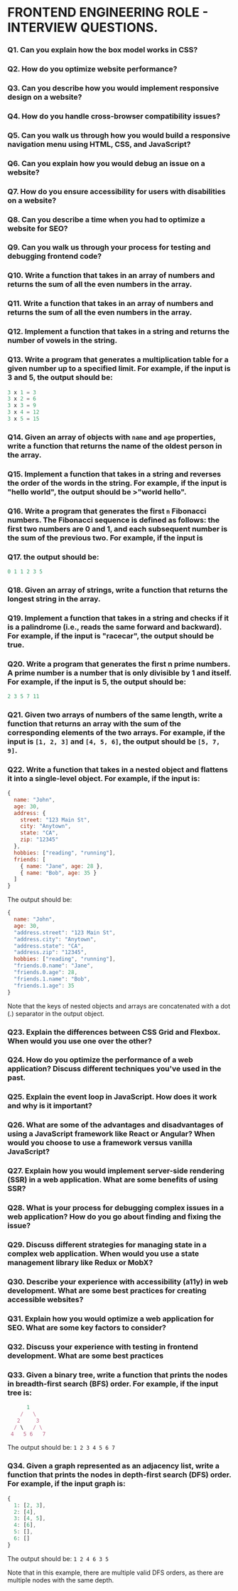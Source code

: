 # FRONTEND ENGINEERING ROLE - INTERVIEW QUESTIONS.

### Q1. Can you explain how the box model works in CSS?
### Q2. How do you optimize website performance?
### Q3. Can you describe how you would implement responsive design on a website?
### Q4. How do you handle cross-browser compatibility issues?
### Q5. Can you walk us through how you would build a responsive navigation menu using HTML, CSS, and JavaScript?
### Q6. Can you explain how you would debug an issue on a website?
### Q7. How do you ensure accessibility for users with disabilities on a website?
### Q8. Can you describe a time when you had to optimize a website for SEO?
### Q9. Can you walk us through your process for testing and debugging frontend code?
### Q10. Write a function that takes in an array of numbers and returns the sum of all the even numbers in the array.
### Q11. Write a function that takes in an array of numbers and returns the sum of all the even numbers in the array.
### Q12. Implement a function that takes in a string and returns the number of vowels in the string.
### Q13. Write a program that generates a multiplication table for a given number up to a specified limit. For example, if the input is 3 and 5, the output should be:

```Javascript
3 x 1 = 3
3 x 2 = 6
3 x 3 = 9
3 x 4 = 12
3 x 5 = 15

```
### Q14. Given an array of objects with `name` and `age` properties, write a function that returns the name of the oldest person in the array.
### Q15. Implement a function that takes in a string and reverses the order of the words in the string. For example, if the input is "hello world", the output should be >"world hello".
### Q16. Write a program that generates the first `n` Fibonacci numbers. The Fibonacci sequence is defined as follows: the first two numbers are 0 and 1, and each subsequent number is the sum of the previous two. For example, if the input is 
### Q17. the output should be:
```Javascript
0 1 1 2 3 5

```
### Q18. Given an array of strings, write a function that returns the longest string in the array.
### Q19. Implement a function that takes in a string and checks if it is a palindrome (i.e., reads the same forward and backward). For example, if the input is "racecar", the output should be true.
### Q20. Write a program that generates the first n prime numbers. A prime number is a number that is only divisible by 1 and itself. For example, if the input is 5, the output should be:

```Javascript
2 3 5 7 11

```
### Q21. Given two arrays of numbers of the same length, write a function that returns an array with the sum of the corresponding elements of the two arrays. For example, if the input is `[1, 2, 3]` and `[4, 5, 6]`, the output should be `[5, 7, 9]`.
### Q22. Write a function that takes in a nested object and flattens it into a single-level object. For example, if the input is:

```Javascript
{
  name: "John",
  age: 30,
  address: {
    street: "123 Main St",
    city: "Anytown",
    state: "CA",
    zip: "12345"
  },
  hobbies: ["reading", "running"],
  friends: [
    { name: "Jane", age: 28 },
    { name: "Bob", age: 35 }
  ]
}

```

The output should be:

```Javascript
{
  name: "John",
  age: 30,
  "address.street": "123 Main St",
  "address.city": "Anytown",
  "address.state": "CA",
  "address.zip": "12345",
  hobbies: ["reading", "running"],
  "friends.0.name": "Jane",
  "friends.0.age": 28,
  "friends.1.name": "Bob",
  "friends.1.age": 35
}

```

Note that the keys of nested objects and arrays are concatenated with a dot (.) separator in the output object.
### Q23. Explain the differences between CSS Grid and Flexbox. When would you use one over the other?
### Q24. How do you optimize the performance of a web application? Discuss different techniques you've used in the past.
### Q25. Explain the event loop in JavaScript. How does it work and why is it important?
### Q26. What are some of the advantages and disadvantages of using a JavaScript framework like React or Angular? When would you choose to use a framework versus vanilla JavaScript? 
### Q27. Explain how you would implement server-side rendering (SSR) in a web application. What are some benefits of using SSR?
### Q28. What is your process for debugging complex issues in a web application? How do you go about finding and fixing the issue?
### Q29. Discuss different strategies for managing state in a complex web application. When would you use a state management library like Redux or MobX?
### Q30. Describe your experience with accessibility (a11y) in web development. What are some best practices for creating accessible websites?
### Q31. Explain how you would optimize a web application for SEO. What are some key factors to consider?
### Q32. Discuss your experience with testing in frontend development. What are some best practices
### Q33. Given a binary tree, write a function that prints the nodes in breadth-first search (BFS) order. For example, if the input tree is:

```Javascript
      1
    /   \
   2     3
  / \   / \
 4   5 6   7
```

The output should be: `1 2 3 4 5 6 7`

### Q34. Given a graph represented as an adjacency list, write a function that prints the nodes in depth-first search (DFS) order. For example, if the input graph is:

```Javascript
{
  1: [2, 3],
  2: [4],
  3: [4, 5],
  4: [6],
  5: [],
  6: []
}

```

The output should be: `1 2 4 6 3 5`

Note that in this example, there are multiple valid DFS orders, as there are multiple nodes with the same depth.
